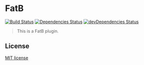 # FatB
[![Build Status][travis-image]][travis-url]
[![Dependencies Status][david-image]][david-url]
[![devDependencies Status][david-dev-image]][david-dev-url]

> This is a FatB plugin.

## License

[MIT license](https://raw.githubusercontent.com/martinjezek/fatb/master/LICENSE)

[travis-image]: http://img.shields.io/travis/martinjezek/fatb.svg?style=flat
[travis-url]: https://travis-ci.org/martinjezek/fatb
[david-image]: http://img.shields.io/david/martinjezek/fatb.svg?style=flat
[david-url]: https://david-dm.org/martinjezek/fatb#info=dependencies
[david-dev-image]: http://img.shields.io/david/dev/martinjezek/fatb.svg?style=flat
[david-dev-url]: https://david-dm.org/martinjezek/fatb#info=devDependencies
